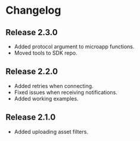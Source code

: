 # Changelog

## Release 2.3.0

- Added protocol argument to microapp functions.
- Moved tools to SDK repo.

## Release 2.2.0

- Added retries when connecting.
- Fixed issues when receiving notifications.
- Added working examples.

## Release 2.1.0

- Added uploading asset filters.

